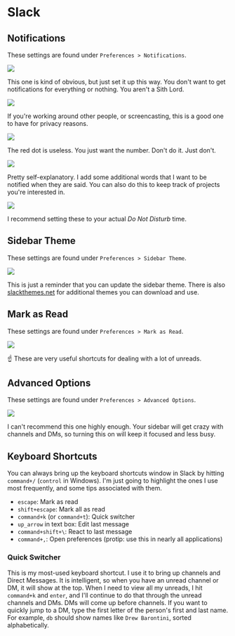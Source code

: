 # Slack

## Notifications

These settings are found under `Preferences > Notifications`.

![](https://cloud.githubusercontent.com/assets/30208/18127995/9fc53cb0-6f51-11e6-8674-3cf4de036975.png)

This one is kind of obvious, but just set it up this way. You don't want to get notifications for everything or nothing. You aren't a Sith Lord.

![](https://cloud.githubusercontent.com/assets/30208/18128043/d28e21fc-6f51-11e6-8827-dd095ed4ba36.png)

If you're working around other people, or screencasting, this is a good one to have for privacy reasons.

![](https://cloud.githubusercontent.com/assets/30208/18128118/41ebc25c-6f52-11e6-8d88-f1aaf20d8722.png)

The red dot is useless. You just want the number. Don't do it. Just don't.

![](https://cloud.githubusercontent.com/assets/30208/18128152/618296a4-6f52-11e6-9506-f372139344e4.png)

Pretty self-explanatory. I add some additional words that I want to be notified when they are said. You can also do this to keep track of projects you're interested in.

![](https://cloud.githubusercontent.com/assets/30208/18128194/9e3c6192-6f52-11e6-8ecc-fc12af6412c5.png)

I recommend setting these to your actual _Do Not Disturb_ time.

## Sidebar Theme

These settings are found under `Preferences > Sidebar Theme`.

![](https://cloud.githubusercontent.com/assets/30208/18128259/e6cd0c36-6f52-11e6-95d3-66d9b19c6204.png)

This is just a reminder that you can update the sidebar theme. There is also [slackthemes.net](http://slackthemes.net) for additional themes you can download and use.

## Mark as Read

These settings are found under `Preferences > Mark as Read`.

![](https://cloud.githubusercontent.com/assets/30208/18128321/26d4a8de-6f53-11e6-9d05-8a6800030f0d.png)

☝️ These are very useful shortcuts for dealing with a lot of unreads.

## Advanced Options

These settings are found under `Preferences > Advanced Options`.

![](https://cloud.githubusercontent.com/assets/30208/18128395/7590dbe6-6f53-11e6-9cab-68544e531b4e.png)

I can't recommend this one highly enough. Your sidebar will get crazy with channels and DMs, so turning this on will keep it focused and less busy.

## Keyboard Shortcuts

You can always bring up the keyboard shortcuts window in Slack by hitting `command+/` (`control` in Windows). I'm just going to highlight the ones I use most frequently, and some tips associated with them.

- `escape`: Mark as read
- `shift+escape`: Mark all as read
- `command+k` (or `command+t`): Quick switcher
- `up_arrow` in text box: Edit last message
- `command+shift+\`: React to last message
- `command+,`: Open preferences (protip: use this in nearly all applications)

### Quick Switcher

This is my most-used keyboard shortcut. I use it to bring up channels and Direct Messages. It is intelligent, so when you have an unread channel or DM, it will show at the top. When I need to view all my unreads, I hit `command+k` and `enter`, and I'll continue to do that through the unread channels and DMs. DMs will come up before channels. If you want to quickly jump to a DM, type the first letter of the person's first and last name. For example, `db` should show names like `Drew Barontini`, sorted alphabetically.
